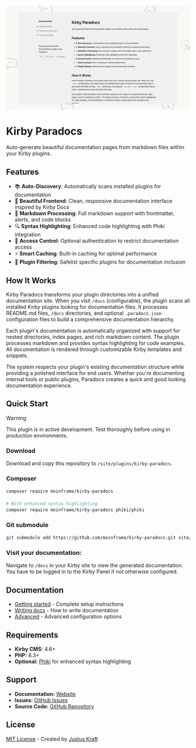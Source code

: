 ![Kirby Paradocs](kirby-paradocs.jpg)

# Kirby Paradocs

Auto-generate beautiful documentation pages from markdown files within your Kirby plugins.

## Features

- 📚 **Auto-Discovery**: Automatically scans installed plugins for documentation
- 🎨 **Beautiful Frontend**: Clean, responsive documentation interface inspired by Kirby Docs
- 📝 **Markdown Processing**: Full markdown support with frontmatter, alerts, and code blocks
- 🔍 **Syntax Highlighting**: Enhanced code highlighting with Phiki integration
- 🔐 **Access Control**: Optional authentication to restrict documentation access
- ⚡ **Smart Caching**: Built-in caching for optimal performance
- 🎯 **Plugin Filtering**: Safelist specific plugins for documentation inclusion

## How It Works

Kirby Paradocs transforms your plugin directories into a unified documentation site. When you visit `/docs` (configurable), the plugin scans all installed Kirby plugins looking for documentation files. It processes README.md files, `/docs` directories, and optional `.paradocs.json` configuration files to build a comprehensive documentation hierarchy.

Each plugin's documentation is automatically organized with support for nested directories, index pages, and rich markdown content. The plugin processes markdown and provides syntax highlighting for code examples. All documentation is rendered through customizable Kirby templates and snippets.

The system respects your plugin's existing documentation structure while providing a polished interface for end users. Whether you're documenting internal tools or public plugins, Paradocs creates a quick and good looking documentation experience.

## Quick Start

> [!WARNING]
> This plugin is in active development. Test thoroughly before using in production environments.


### Download

Download and copy this repository to `/site/plugins/kirby-paradocs`.

### Composer

```bash
composer require moinframe/kirby-paradocs

# With enhanced syntax highlighting
composer require moinframe/kirby-paradocs phiki/phiki
```

### Git submodule

```sh
git submodule add https://github.com/moinframe/kirby-paradocs.git site/plugins/kirby-paradocs
```

### Visit your documentation:
Navigate to `/docs` in your Kirby site to view the generated documentation. You have to be logged in to the Kirby Panel if not otherwise configured.

## Documentation

- [Getting started](https://moinfra.me/docs/moinframe-paradocs/01-getting-started) - Complete setup instructions
- [Writing docs](https://moinfra.me/docs/moinframe-paradocs/02-write-docs) - How to write documentation
- [Advanced](https://moinfra.me/docs/moinframe-paradocs/03-advanced) - Advanced configuration options

## Requirements

- **Kirby CMS:** 4.6+
- **PHP:** 8.3+
- **Optional:** [Phiki](https://github.com/phiki/phiki) for enhanced syntax highlighting

## Support

- **Documentation:** [Website](https://moinfra.me/docs/moinframe-paradocs)
- **Issues:** [GitHub Issues](https://github.com/moinframe/kirby-paradocs/issues)
- **Source Code:** [GitHub Repository](https://github.com/moinframe/kirby-paradocs)

## License

[MIT License](LICENSE.md) - Created by [Justus Kraft](https://moinfra.me)
